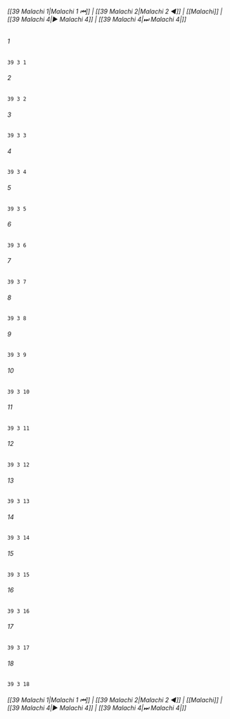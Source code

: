 
###### [[39 Malachi 1|Malachi 1 ⏮]] | [[39 Malachi 2|Malachi 2 ◀]] | [[Malachi]] | [[39 Malachi 4|▶ Malachi 4]] | [[39 Malachi 4|⏭ Malachi 4|]]

###### 1
``` verse
39 3 1 
```
###### 2
``` verse
39 3 2 
```
###### 3
``` verse
39 3 3 
```
###### 4
``` verse
39 3 4 
```
###### 5
``` verse
39 3 5 
```
###### 6
``` verse
39 3 6 
```
###### 7
``` verse
39 3 7 
```
###### 8
``` verse
39 3 8 
```
###### 9
``` verse
39 3 9 
```
###### 10
``` verse
39 3 10 
```
###### 11
``` verse
39 3 11 
```
###### 12
``` verse
39 3 12 
```
###### 13
``` verse
39 3 13 
```
###### 14
``` verse
39 3 14 
```
###### 15
``` verse
39 3 15 
```
###### 16
``` verse
39 3 16 
```
###### 17
``` verse
39 3 17 
```
###### 18
``` verse
39 3 18 
```

###### [[39 Malachi 1|Malachi 1 ⏮]] | [[39 Malachi 2|Malachi 2 ◀]] | [[Malachi]] | [[39 Malachi 4|▶ Malachi 4]] | [[39 Malachi 4|⏭ Malachi 4|]]

